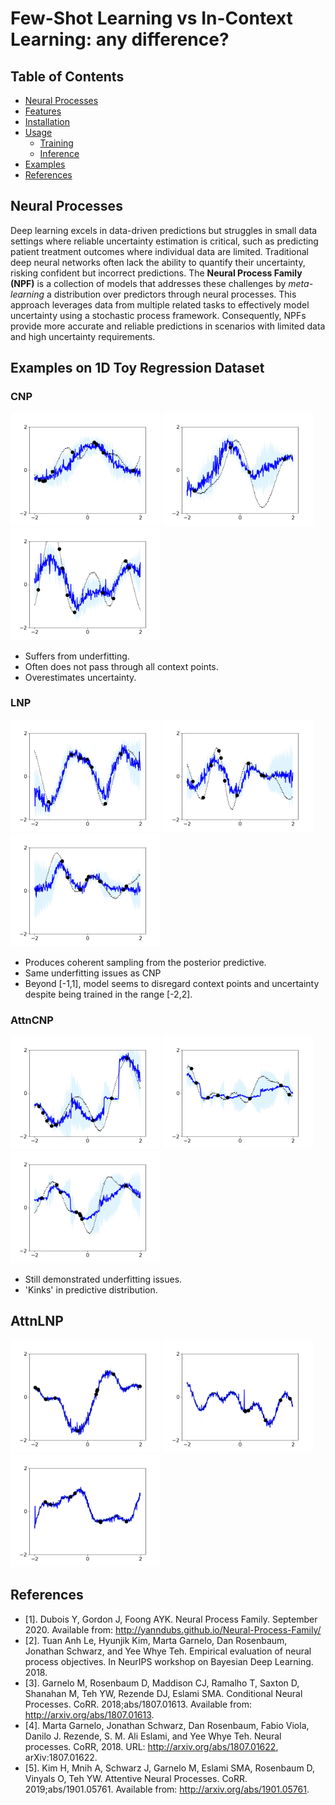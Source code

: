 # Few-Shot Learning vs In-Context Learning: any difference?

## Table of Contents
- [Neural Processes](#neural-processes)
- [Features](#features)
- [Installation](#installation)
- [Usage](#usage)
  - [Training](#training)
  - [Inference](#inference)
- [Examples](#examples)
- [References](#references)

## Neural Processes

Deep learning excels in data-driven predictions but struggles in small data settings where reliable uncertainty estimation is critical, such as predicting patient treatment outcomes where individual data are limited. Traditional deep neural networks often lack the ability to quantify their uncertainty, risking confident but incorrect predictions. The **Neural Process Family (NPF)** is a collection of models that addresses these challenges by *meta-learning* a distribution over predictors through neural processes. This approach leverages data from multiple related tasks to effectively model uncertainty using a stochastic process framework. Consequently, NPFs provide more accurate and reliable predictions in scenarios with limited data and high uncertainty requirements.

## Examples on 1D Toy Regression Dataset

### CNP
<img src="images/1d_toy_regression/CNP1.png" width="240" height="180"> <img src="images/1d_toy_regression/CNP2.png" width="240" height="180"> <img src="images/1d_toy_regression/CNP3.png" width="240" height="180">

- Suffers from underfitting.
- Often does not pass through all context points.
- Overestimates uncertainty.

### LNP 
<img src="images/1d_toy_regression/LNP1.png" width="240" height="180"> <img src="images/1d_toy_regression/LNP2.png" width="240" height="180"> <img src="images/1d_toy_regression/LNP3.png" width="240" height="180">

- Produces coherent sampling from the posterior predictive.
- Same underfitting issues as CNP
- Beyond [-1,1], model seems to disregard context points and uncertainty despite being trained in the range [-2,2].

### AttnCNP
<img src="images/1d_toy_regression/AttnCNP1.png" width="240" height="180"> <img src="images/1d_toy_regression/AttnCNP2.png" width="240" height="180"> <img src="images/1d_toy_regression/AttnCNP3.png" width="240" height="180">

- Still demonstrated underfitting issues.
- 'Kinks' in predictive distribution.

## AttnLNP
<img src="images/1d_toy_regression/AttnLNP1.png" width="240" height="180"> <img src="images/1d_toy_regression/AttnLNP2.png" width="240" height="180"> <img src="images/1d_toy_regression/AttnLNP3.png" width="240" height="180">


## References
- [1]. Dubois Y, Gordon J, Foong AYK. Neural Process Family. September 2020. Available from: http://yanndubs.github.io/Neural-Process-Family/  
- [2]. Tuan Anh Le, Hyunjik Kim, Marta Garnelo, Dan Rosenbaum, Jonathan Schwarz, and Yee Whye Teh. Empirical evaluation of neural process objectives. In NeurIPS workshop on Bayesian Deep Learning. 2018.  
- [3]. Garnelo M, Rosenbaum D, Maddison CJ, Ramalho T, Saxton D, Shanahan M, Teh YW, Rezende DJ, Eslami SMA. Conditional Neural Processes. CoRR. 2018;abs/1807.01613. Available from: http://arxiv.org/abs/1807.01613.  
- [4]. Marta Garnelo, Jonathan Schwarz, Dan Rosenbaum, Fabio Viola, Danilo J. Rezende, S. M. Ali Eslami, and Yee Whye Teh. Neural processes. CoRR, 2018. URL: http://arxiv.org/abs/1807.01622, arXiv:1807.01622.  
- [5]. Kim H, Mnih A, Schwarz J, Garnelo M, Eslami SMA, Rosenbaum D, Vinyals O, Teh YW. Attentive Neural Processes. CoRR. 2019;abs/1901.05761. Available from: http://arxiv.org/abs/1901.05761.  

